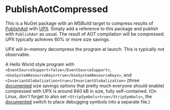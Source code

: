 # PublishAotCompressed

This is a NuGet package with an MSBuild target to compress results of [PublishAot](https://learn.microsoft.com/en-us/dotnet/core/deploying/native-aot/) with [UPX](https://upx.github.io/). Simply add a reference to this package and publish with `PublishAot` as usual. The result of AOT compilation will be compressed. UPX typically achieves 60% or more size savings.

UPX will in-memory decompress the program at launch. This is typically not observable.

A Hello World style program with `<EventSourceSupport>false</EventSourceSupport>`, `<UseSystemResourceKeys>true</UseSystemResourceKeys>`, and `<InvariantGlobalization>true</InvariantGlobalization>` (three [documented](https://docs.microsoft.com/en-us/dotnet/core/deploying/trimming/trimming-options?pivots=dotnet-6-0#trimming-framework-library-features) size savings options that pretty much everyone should enable) compressed with UPX is around 840 kB in size, fully self-contained. (On Linux, don't forget to also set `<StripSymbols>true</StripSymbols>`, the [documented](https://learn.microsoft.com/en-us/dotnet/core/deploying/native-aot/) switch to place debugging symbols into a separate file.)
